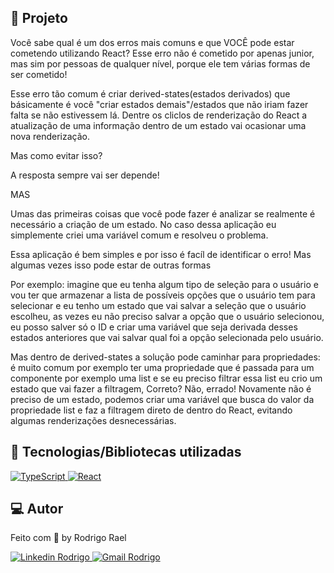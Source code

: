 ## :page_with_curl: Projeto

<LINKEDIN>
Você sabe qual é um dos erros mais comuns e que VOCÊ pode estar cometendo utilizando React?
</LINKEDIN>

<LINKEDIN>
Esse erro não é cometido por apenas junior, mas sim por pessoas de qualquer nível, porque ele tem várias formas de ser cometido! 
</LINKEDIN>

Esse erro tão comum é criar derived-states(estados derivados) que básicamente é você "criar estados demais"/estados que não iriam fazer falta se não estivessem lá.
Dentre os cliclos de renderização do React a atualização de uma informação dentro de um estado vai ocasionar uma nova renderização.

<LINKEDIN>
Mas como evitar isso?

A resposta sempre vai ser depende!

MAS
</LINKEDIN>

Umas das primeiras coisas que você pode fazer é analizar se realmente é necessário a criação de um estado.
No caso dessa aplicação eu simplemente criei uma variável comum e resolveu o problema.

Essa aplicação é bem simples e por isso é facíl de identificar o erro!
Mas algumas vezes isso pode estar de outras formas

<LINKEDIN>
Por exemplo: imagine que eu tenha algum tipo de seleção para o usuário e vou ter que armazenar a lista de possíveis opções que o usuário tem para selecionar e eu tenho um estado que vai salvar a seleção que o usuário escolheu, as vezes eu não preciso salvar a opção que o usuário selecionou, eu posso salver só o ID e criar uma variável que seja derivada desses estados anteriores que vai salvar qual foi a opção selecionada pelo usuário.

Mas dentro de derived-states a solução pode caminhar para propriedades: é muito comum por exemplo ter uma propriedade que é passada para um componente por exemplo uma list e se eu preciso filtrar essa list eu crio um estado que vai fazer a filtragem, Correto? Não, errado! Novamente não é preciso de um estado, podemos criar uma variável que busca do valor da propriedade list e faz a filtragem direto de dentro do React, evitando algumas renderizações desnecessárias.
</LINKEDIN>

## 🚀 Tecnologias/Bibliotecas utilizadas

<a href="https://www.typescriptlang.org/" target="_blank"> <img src="https://img.shields.io/badge/-TypeScript-3178C6?style=flat-square&logo=TypeScript&logoColor=white" alt="TypeScript"> </a>
<a href="https://pt-br.reactjs.org/" target="_blank"> <img src="https://img.shields.io/badge/-ReactJS-61DAFB?style=flat-square&logo=React&logoColor=white" alt="React"> </a>

## 💻 Autor

Feito com 💜 by Rodrigo Rael

<a href="https://www.linkedin.com/in/rodrigo-rael-a7a4b51a9/" target="_blank"> <img src="https://img.shields.io/badge/-RodrigoRael-blue?style=flat-square&logo=Linkedin&logoColor=white&link=https" alt="Linkedin Rodrigo"> </a>
<a href="https://img.shields.io/badge/-rodrigorael53@gmail.com-c14438?style=flat-square&logo=Gmail&logoColor=white&link=mailto:rodrigorael53@gmail.com" target="_blank"> <img src="https://img.shields.io/badge/-rodrigorael53@gmail.com-c14438?style=flat-square&logo=Gmail&logoColor=white&link=mailto:rodrigorael53@gmail.com" alt="Gmail Rodrigo"> </a>